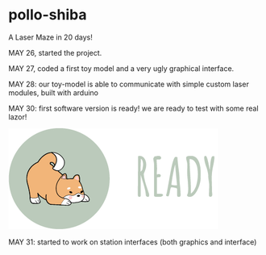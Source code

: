 # pollo-shiba
A Laser Maze in 20 days!

MAY 26, started the project.

MAY 27, coded a first toy model and a very ugly
graphical interface.

MAY 28: our toy-model is able to communicate with 
simple custom laser modules, built with arduino 

MAY 30: first software version is ready!
we are ready to test with some real lazor!

![READY](dev/polloshiba/game/graphics/res/s0.png)

MAY 31: started to work on station interfaces (both graphics and interface)